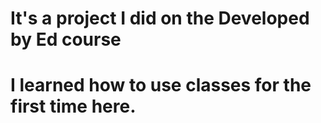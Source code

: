 # It's a project I did on the Developed by Ed course

# I learned how to use classes for the first time here.
